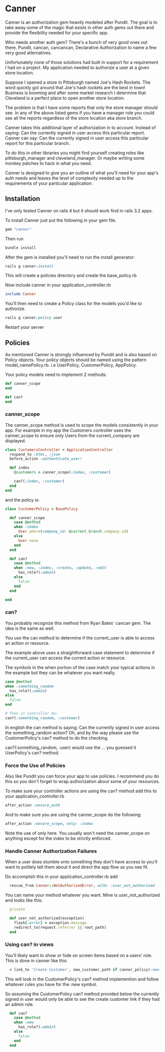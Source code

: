 Canner
======

Canner is an authorization gem heavily modeled after Pundit.
The goal is to take away some of the magic that exists in other auth gems out there and
provide the flexibility needed for your specific app.

Who needs another auth gem?  There's a bunch of very good ones out there.
Pundit, cancan, cancancan, Declarative Authorization to name a few very good alternatives.

Unfortunately none of those solutions had built in support for a requirement I had on a project.
My application needed to authorize a user at a given store location.

Suppose I opened a store in Pittsburgh named Joe's Hash Rockets. The word quickly got around that Joe's
hash rockets are the best in town!  Business is booming and after some market research I determine that
Cleveland is a perfect place to open another store location.

The problem is that I have some reports that only the store manager should see.
In any of the above listed gems if you have a manager role you could see all the reports regardless
of the store location aka store branch.

Canner takes this additional layer of authorization in to account.
Instead of saying:
Can the currently signed in user access this particular report.
Canner can say:
Can the currently signed in user access this particular report for this particular branch.

To do this in other libraries you might find yourself creating roles like
pittsburgh_manager and cleveland_manager.  Or maybe writing some monkey patches to hack in what you need.

Canner is designed to give you an outline of what you'll need for your app's auth needs and leaves
the level of complexity needed up to the requirements of your particular application.

## Installation

I've only tested Canner on rails 4 but it should work find in rails 3.2 apps.

To install Canner just put the following in your gem file.
``` ruby
gem "canner"
```

Then run

``` ruby
bundle install
```

After the gem is installed you'll need to run the install generator:

``` ruby
rails g canner:install
```

This will create a policies directory and create the base_policy.rb

Now include canner in your application_controller.rb

``` ruby
include Canner
```

You'll then need to create a Policy class for the models you'd like to authorize.

``` ruby
rails g canner:policy user
```

Restart your server

## Policies

As mentioned Canner is strongly influenced by Pundit and is also based on Policy objects.
Your policy objects should be named using the pattern model_namePolicy.rb.
i.e UserPolicy, CustomerPolicy, AppPolicy.

Your policy models need to implement 2 methods:
``` ruby
def canner_scope
end

def can?
end
```

### canner_scope

The canner_scope method is used to scope the models consistently in your app.
For example in my app the Customers controller uses the canner_scope to
ensure only Users from the current_company are displayed.

``` ruby
class CustomersController < ApplicationController
  respond_to :html, :json
  before_action :authenticate_user!

  def index
    @customers = canner_scope(:index, :customer)

    can?(:index, :customer)
  end
end
```

and the policy is:

``` ruby
class CustomerPolicy < BasePolicy

  def canner_scope
    case @method
    when :index
      User.where(company_id: @current_branch.company.id)
    else
      User.none
    end
  end

  def can?
    case @method
    when :new, :index, :create, :update, :edit
      has_role?(:admin)
    else
      false
    end
  end

end
```

### can?

You probably recognize this method from Ryan Bates' cancan gem.  The idea is the same as well.

You use the can method to determine if the current_user is able to access an action or resource.

The example above uses a straightforward case statement to determine if the current_user can
access the current action or resource.

The symbols in the when portion of the case match your typical actions in the example but they
can be whatever you want really.

``` ruby
case @method
when :something_random
  has_role?(:admin)
else
  false
end

# Then in controller do:
can?(:something_random, :customer)
```

In english the can method is saying:
Can the currently signed in user access the something_random action?  Oh, and by the way please
use the CustomerPolicy's can? method to do the checking.

can?(:something_random, :user) would use the ... you guessed it UserPolicy's can? method.

### Force the Use of Policies

Also like Pundit you can force your app to use policies.
I recommend you do this so you don't forget to wrap authorization about some of your resources.

To make sure your controller actions are using the can? method add this to your
application_controller.rb

``` ruby
after_action :ensure_auth
```

And to make sure you are using the canner_scope do the following:
``` ruby
after_action :ensure_scope, only: :index
```

Note the use of only here.  You usually won't need the canner_scope on anything except
for the index to be strictly enforced.

### Handle Canner Authorization Failures

When a user does stumble onto something they don't have access to you'll want to politely
tell them about it and direct the app flow as you see fit.

Do accomplish this in your application_controller.rb add

``` ruby
  rescue_from Canner::NotAuthorizedError, with: :user_not_authorized
```

You can name your method whatever you want.  Mine is user_not_authorized and looks like this:

``` ruby
  private

  def user_not_authorized(exception)
    flash[:error] = exception.message
    redirect_to(request.referrer || root_path)
  end
```

### Using can? in views

You'll likely want to show or hide on screen items based on a users' role.
This is done in canner like this:

``` ruby
  = link_to 'Create Customer', new_customer_path if canner_policy(:new, :customer).can?
```

This will look in the CustomerPolicy's can? method implemention and follow whatever rules
you have for the :new symbol.

So assuming the CustomerPolicy can? method provided below the currently signed in user
would only be able to see the create customer link if they had an admin role.

``` ruby
  def can?
    case @method
    when :new
      has_role?(:admin)
    else
      false
    end
  end
```


